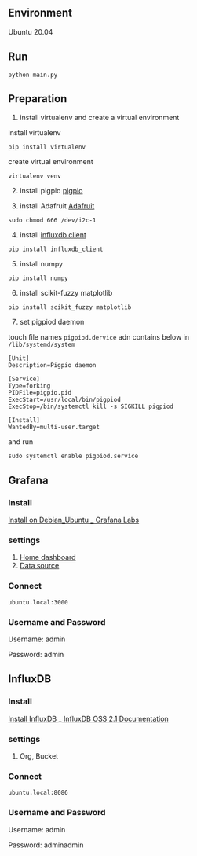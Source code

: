 ## Environment

Ubuntu 20.04

## Run

```
python main.py
```

## Preparation
1. install virtualenv and create a virtual environment

install virtualenv
```
pip install virtualenv
```

create virtual environment
```
virtualenv venv
```

2. install pigpio
[pigpio](https://abyz.me.uk/rpi/pigpio/download.html)

3. install Adafruit
[Adafruit](https://github.com/adafruit/Adafruit_CircuitPython_ADS1x15)

```
sudo chmod 666 /dev/i2c-1
```
4. install [influxdb client](https://docs.influxdata.com/influxdb/v2.0/install/?t=Linux)

```
pip install influxdb_client
```
5. install numpy
```
pip install numpy
```
6. install scikit-fuzzy matplotlib
```
pip install scikit_fuzzy matplotlib
```
7. set pigpiod daemon

touch file names `pigpiod.dervice` adn contains below in `/lib/systemd/system`
```
[Unit]
Description=Pigpio daemon

[Service]
Type=forking
PIDFile=pigpio.pid
ExecStart=/usr/local/bin/pigpiod
ExecStop=/bin/systemctl kill -s SIGKILL pigpiod

[Install]
WantedBy=multi-user.target
```

and run 

```
sudo systemctl enable pigpiod.service
```

## Grafana
### Install
[Install on Debian_Ubuntu _ Grafana Labs](https://grafana.com/docs/grafana/latest/installation/debian/)
### settings
1. [Home dashboard](https://grafana.com/docs/grafana/latest/administration/preferences/change-home-dashboard/)
2. [Data source](https://grafana.com/docs/grafana/latest/datasources/influxdb/)
### Connect
```
ubuntu.local:3000
```

### Username and Password
Username: admin

Password: admin

## InfluxDB
### Install
[Install InfluxDB _ InfluxDB OSS 2.1 Documentation](https://docs.influxdata.com/influxdb/v2.1/install/?t=Linux)
### settings
1. Org, Bucket
### Connect
```
ubuntu.local:8086
```
### Username and Password
Username: admin

Password: adminadmin
